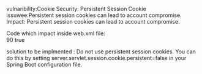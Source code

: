 vulnaribility:Cookie Security: Persistent Session Cookie  
issuwee:Persistent session cookies can lead to account compromise.
Impact: Persistent session cookies can lead to account compromise.

Code which impact inside web.xml file: 	
<session-config>
		<session-timeout>90</session-timeout>
		<cookie-config>
			<secure>true</secure>
		</cookie-config>
	</session-config>

 solution to be implmented : Do not use persistent session cookies. You can do this by setting server.servlet.session.cookie.persistent=false in your Spring Boot configuration file.
